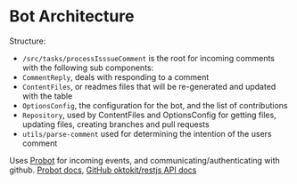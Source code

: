 # Bot Architecture

Structure:

- `/src/tasks/processIsssueComment` is the root for incoming comments with the following sub components:
- `CommentReply`, deals with responding to a comment
- `ContentFiles`, or readmes files that will be re-generated and updated with the table
- `OptionsConfig`, the configuration for the bot, and the list of contributions
- `Repository`, used by ContentFiles and OptionsConfig for getting files, updating files, creating branches and pull requests
- `utils/parse-comment` used for determining the intention of the users comment

Uses [Probot](https://github.com/probot/probot) for incoming events, and communicating/authenticating with github. [Probot docs](https://probot.github.io/docs/), [GitHub oktokit/restjs API docs](https://octokit.github.io/rest.js/)
